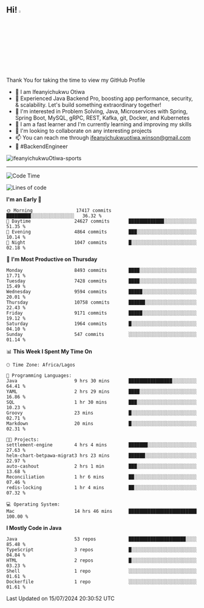 <!-- BLOG-POST-LIST:START --><!-- BLOG-POST-LIST:END -->

## Hi! <img src="https://media.giphy.com/media/hvRJCLFzcasrR4ia7z/giphy.gif" width="4%"> 

Thank You for taking the time to view my GitHub Profile

- 👋 I am Ifeanyichukwu Otiwa
- 🚀 Experienced Java Backend Pro, boosting app performance, security, & scalability. Let's build something extraordinary together!
- 👀 I'm interested in Problem Solving, Java, Microservices with Spring, Spring Boot, MySQL, gRPC, REST, Kafka, git, Docker, and Kubernetes
- 🌱 I am a fast learner and I'm currently learning and improving my skills
- 💞️ I'm looking to collaborate on any interesting projects
- 📫 You can reach me through ifeanyichukwuotiwa.winson@gmail.com
- 🚀 #BackendEngineer

<p align="left" marginTop="10px"> <img src="https://komarev.com/ghpvc/?username=ifeanyichukwuOtiwa-sports&label=Profile%20views&color=0e75b6&style=for-the-badge" alt="ifeanyichukwuOtiwa-sports" /> </p>

***

<!--START_SECTION:waka-->
![Code Time](http://img.shields.io/badge/Code%20Time-2%2C633%20hrs%2050%20mins-blue)

![Lines of code](https://img.shields.io/badge/From%20Hello%20World%20I%27ve%20Written-12.2%20million%20lines%20of%20code-blue)

**I'm an Early 🐤** 

```text
🌞 Morning                17417 commits       █████████░░░░░░░░░░░░░░░░   36.32 % 
🌆 Daytime                24627 commits       █████████████░░░░░░░░░░░░   51.35 % 
🌃 Evening                4864 commits        ███░░░░░░░░░░░░░░░░░░░░░░   10.14 % 
🌙 Night                  1047 commits        █░░░░░░░░░░░░░░░░░░░░░░░░   02.18 % 
```
📅 **I'm Most Productive on Thursday** 

```text
Monday                   8493 commits        ████░░░░░░░░░░░░░░░░░░░░░   17.71 % 
Tuesday                  7428 commits        ████░░░░░░░░░░░░░░░░░░░░░   15.49 % 
Wednesday                9594 commits        █████░░░░░░░░░░░░░░░░░░░░   20.01 % 
Thursday                 10758 commits       ██████░░░░░░░░░░░░░░░░░░░   22.43 % 
Friday                   9171 commits        █████░░░░░░░░░░░░░░░░░░░░   19.12 % 
Saturday                 1964 commits        █░░░░░░░░░░░░░░░░░░░░░░░░   04.10 % 
Sunday                   547 commits         ░░░░░░░░░░░░░░░░░░░░░░░░░   01.14 % 
```


📊 **This Week I Spent My Time On** 

```text
🕑︎ Time Zone: Africa/Lagos

💬 Programming Languages: 
Java                     9 hrs 30 mins       ████████████████░░░░░░░░░   64.41 % 
YAML                     2 hrs 29 mins       ████░░░░░░░░░░░░░░░░░░░░░   16.86 % 
SQL                      1 hr 30 mins        ███░░░░░░░░░░░░░░░░░░░░░░   10.23 % 
Groovy                   23 mins             █░░░░░░░░░░░░░░░░░░░░░░░░   02.71 % 
Markdown                 20 mins             █░░░░░░░░░░░░░░░░░░░░░░░░   02.31 % 

🐱‍💻 Projects: 
settlement-engine        4 hrs 4 mins        ███████░░░░░░░░░░░░░░░░░░   27.63 % 
helm-chart-betpawa-migrat3 hrs 23 mins       ██████░░░░░░░░░░░░░░░░░░░   22.97 % 
auto-cashout             2 hrs 1 min         ███░░░░░░░░░░░░░░░░░░░░░░   13.68 % 
Reconciliation           1 hr 6 mins         ██░░░░░░░░░░░░░░░░░░░░░░░   07.46 % 
redis-locking            1 hr 4 mins         ██░░░░░░░░░░░░░░░░░░░░░░░   07.32 % 

💻 Operating System: 
Mac                      14 hrs 46 mins      █████████████████████████   100.00 % 
```

**I Mostly Code in Java** 

```text
Java                     53 repos            █████████████████████░░░░   85.48 % 
TypeScript               3 repos             █░░░░░░░░░░░░░░░░░░░░░░░░   04.84 % 
HTML                     2 repos             █░░░░░░░░░░░░░░░░░░░░░░░░   03.23 % 
Shell                    1 repo              ░░░░░░░░░░░░░░░░░░░░░░░░░   01.61 % 
Dockerfile               1 repo              ░░░░░░░░░░░░░░░░░░░░░░░░░   01.61 % 
```




 Last Updated on 15/07/2024 20:30:52 UTC
<!--END_SECTION:waka-->

<!--
<p align="center">
![trophy](https://github-profile-trophy.vercel.app/?username=ifeanyichukwuOtiwa-sports&theme=onedark) (https://github.com/ryo-ma/github-profile-trophy)
</p>
-->

<!---
ifeanyi-otiwa/ifeanyi-otiwa is a ✨ special ✨ repository because its `README.md` (this file) appears on your GitHub profile.
You can click the Preview link to take a look at your changes.
--->

